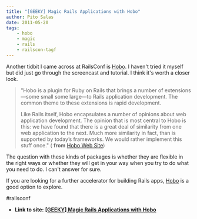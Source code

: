 ```yaml
---
title: "[GEEKY] Magic Rails Applications with Hobo"
author: Pito Salas
date: 2011-05-20
tags:
    - hobo
    - magic
    - rails
    - railscon-tagf
---
```




Another tidbit I came across at RailsConf is
[Hobo](<http://www.hobocentral.net/about/>). I haven't tried it myself but did
just go through the screencast and tutorial. I think it's worth a closer look.

> "Hobo is a plugin for Ruby on Rails that brings a number of extensions—some
> small some large—to Rails application development. The common theme to these
> extensions is rapid development.
>
> Like Rails itself, Hobo encapsulates a number of opinions about web
> application development. The opinion that is most central to Hobo is this:
> we have found that there is a great deal of similarity from one web
> application to the next. Much more similarity in fact, than is supported by
> today’s frameworks. We would rather implement this stuff once." ( **from**
> [Hobo Web Site](<http://www.hobocentral.net/about/>))

The question with these kinds of packages is whether they are flexible in the
right ways or whether they will get in your way when you try to do what you
need to do. I can't answer for sure.

If you are looking for a further accelerator for building Rails apps,
[Hobo](<http://www.hobocentral.net/about/>) is a good option to explore.

#railsconf


* **Link to site:** **[[GEEKY] Magic Rails Applications with Hobo](None)**
